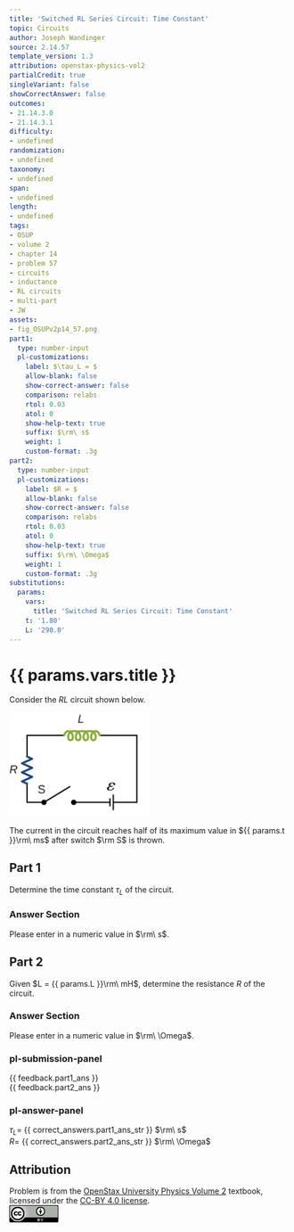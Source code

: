 ```yaml
---
title: 'Switched RL Series Circuit: Time Constant'
topic: Circuits
author: Joseph Wandinger
source: 2.14.57
template_version: 1.3
attribution: openstax-physics-vol2
partialCredit: true
singleVariant: false
showCorrectAnswer: false
outcomes:
- 21.14.3.0
- 21.14.3.1
difficulty:
- undefined
randomization:
- undefined
taxonomy:
- undefined
span:
- undefined
length:
- undefined
tags:
- OSUP
- volume 2
- chapter 14
- problem 57
- circuits
- inductance
- RL circuits
- multi-part
- JW
assets:
- fig_OSUPv2p14_57.png
part1:
  type: number-input
  pl-customizations:
    label: $\tau_L = $
    allow-blank: false
    show-correct-answer: false
    comparison: relabs
    rtol: 0.03
    atol: 0
    show-help-text: true
    suffix: $\rm\ s$
    weight: 1
    custom-format: .3g
part2:
  type: number-input
  pl-customizations:
    label: $R = $
    allow-blank: false
    show-correct-answer: false
    comparison: relabs
    rtol: 0.03
    atol: 0
    show-help-text: true
    suffix: $\rm\ \Omega$
    weight: 1
    custom-format: .3g
substitutions:
  params:
    vars:
      title: 'Switched RL Series Circuit: Time Constant'
    t: '1.80'
    L: '290.0'
---
```

# {{ params.vars.title }}
Consider the $RL$ circuit shown below.

<img src="fig_OSUPv2p14_57.png" width=250>

The current in the circuit reaches half of its maximum value in ${{ params.t }}\rm\ ms$ after switch $\rm S$ is thrown.

## Part 1

Determine the time constant $\tau_L$ of the circuit.

### Answer Section

Please enter in a numeric value in $\rm\ s$.

## Part 2

Given $L = {{ params.L }}\rm\ mH$, determine the resistance $R$ of the circuit.

### Answer Section

Please enter in a numeric value in $\rm\ \Omega$.

### pl-submission-panel

{{ feedback.part1_ans }}<br>
{{ feedback.part2_ans }}

### pl-answer-panel

$\tau_L =$ {{ correct_answers.part1_ans_str }} $\rm\ s$<br>
$R =$ {{ correct_answers.part2_ans_str }} $\rm\ \Omega$

## Attribution

Problem is from the [OpenStax University Physics Volume 2](https://openstax.org/details/books/university-physics-volume-2) textbook, licensed under the [CC-BY 4.0 license](https://creativecommons.org/licenses/by/4.0/).<br>![Image representing the Creative Commons 4.0 BY license.](https://raw.githubusercontent.com/firasm/bits/master/by.png)